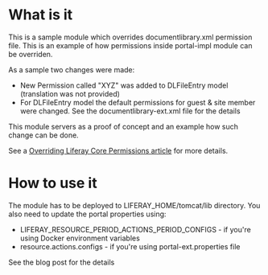 # What is it
This is a sample module which overrides documentlibrary.xml permission file.
This is an example of how permissions inside portal-impl module can be overriden.

As a sample two changes were made:
- New Permission called "XYZ" was added to DLFileEntry model (translation was not provided)
- For DLFileEntry model the default permissions for guest & site member were changed. See the documentlibrary-ext.xml file for the details

This module servers as a proof of concept and an example how such change can be done.

See a [Overriding Liferay Core Permissions article](http://localhost:8000/overriding-liferay-core-permissions/) 
for more details.

# How to use it
The module has to be deployed to LIFERAY_HOME/tomcat/lib directory. 
You also need to update the portal properties using:
- LIFERAY_RESOURCE_PERIOD_ACTIONS_PERIOD_CONFIGS - if you're using Docker environment variables
- resource.actions.configs - if you're using portal-ext.properties file

See the blog post for the details